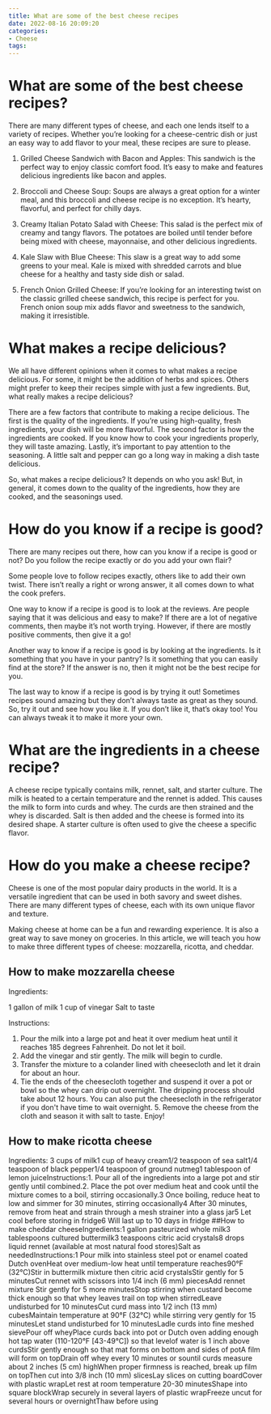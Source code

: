 ```yaml
---
title: What are some of the best cheese recipes
date: 2022-08-16 20:09:20
categories:
- Cheese
tags:
---
```



#  What are some of the best cheese recipes?

There are many different types of cheese, and each one lends itself to a variety of recipes. Whether you’re looking for a cheese-centric dish or just an easy way to add flavor to your meal, these recipes are sure to please.

1. Grilled Cheese Sandwich with Bacon and Apples: This sandwich is the perfect way to enjoy classic comfort food. It’s easy to make and features delicious ingredients like bacon and apples.

2. Broccoli and Cheese Soup: Soups are always a great option for a winter meal, and this broccoli and cheese recipe is no exception. It’s hearty, flavorful, and perfect for chilly days.

3. Creamy Italian Potato Salad with Cheese: This salad is the perfect mix of creamy and tangy flavors. The potatoes are boiled until tender before being mixed with cheese, mayonnaise, and other delicious ingredients.

4. Kale Slaw with Blue Cheese: This slaw is a great way to add some greens to your meal. Kale is mixed with shredded carrots and blue cheese for a healthy and tasty side dish or salad.

5. French Onion Grilled Cheese: If you’re looking for an interesting twist on the classic grilled cheese sandwich, this recipe is perfect for you. French onion soup mix adds flavor and sweetness to the sandwich, making it irresistible.

#  What makes a recipe delicious?

We all have different opinions when it comes to what makes a recipe delicious. For some, it might be the addition of herbs and spices. Others might prefer to keep their recipes simple with just a few ingredients. But, what really makes a recipe delicious?

There are a few factors that contribute to making a recipe delicious. The first is the quality of the ingredients. If you’re using high-quality, fresh ingredients, your dish will be more flavorful. The second factor is how the ingredients are cooked. If you know how to cook your ingredients properly, they will taste amazing. Lastly, it’s important to pay attention to the seasoning. A little salt and pepper can go a long way in making a dish taste delicious.

So, what makes a recipe delicious? It depends on who you ask! But, in general, it comes down to the quality of the ingredients, how they are cooked, and the seasonings used.

#  How do you know if a recipe is good?

There are many recipes out there, how can you know if a recipe is good or not? Do you follow the recipe exactly or do you add your own flair? 

Some people love to follow recipes exactly, others like to add their own twist. There isn’t really a right or wrong answer, it all comes down to what the cook prefers. 

One way to know if a recipe is good is to look at the reviews. Are people saying that it was delicious and easy to make? If there are a lot of negative comments, then maybe it’s not worth trying. However, if there are mostly positive comments, then give it a go! 

Another way to know if a recipe is good is by looking at the ingredients. Is it something that you have in your pantry? Is it something that you can easily find at the store? If the answer is no, then it might not be the best recipe for you. 

The last way to know if a recipe is good is by trying it out! Sometimes recipes sound amazing but they don’t always taste as great as they sound. So, try it out and see how you like it. If you don’t like it, that’s okay too! You can always tweak it to make it more your own.

#  What are the ingredients in a cheese recipe?

A cheese recipe typically contains milk, rennet, salt, and starter culture. The milk is heated to a certain temperature and the rennet is added. This causes the milk to form into curds and whey. The curds are then strained and the whey is discarded. Salt is then added and the cheese is formed into its desired shape. A starter culture is often used to give the cheese a specific flavor.

#  How do you make a cheese recipe?

Cheese is one of the most popular dairy products in the world. It is a versatile ingredient that can be used in both savory and sweet dishes. There are many different types of cheese, each with its own unique flavor and texture.

Making cheese at home can be a fun and rewarding experience. It is also a great way to save money on groceries. In this article, we will teach you how to make three different types of cheese: mozzarella, ricotta, and cheddar.

## How to make mozzarella cheese

Ingredients:

1 gallon of milk
1 cup of vinegar
Salt to taste

Instructions:

1. Pour the milk into a large pot and heat it over medium heat until it reaches 185 degrees Fahrenheit. Do not let it boil.
2. Add the vinegar and stir gently. The milk will begin to curdle.
3. Transfer the mixture to a colander lined with cheesecloth and let it drain for about an hour.
4. Tie the ends of the cheesecloth together and suspend it over a pot or bowl so the whey can drip out overnight. The dripping process should take about 12 hours. You can also put the cheesecloth in the refrigerator if you don't have time to wait overnight. 5. Remove the cheese from the cloth and season it with salt to taste. Enjoy!

## How to make ricotta cheese
Ingredients:
3 cups of milk1 cup of heavy cream1/2 teaspoon of sea salt1/4 teaspoon of black pepper1/4 teaspoon of ground nutmeg1 tablespoon of lemon juiceInstructions:1. Pour all of the ingredients into a large pot and stir gently until combined.2. Place the pot over medium heat and cook until the mixture comes to a boil, stirring occasionally.3 Once boiling, reduce heat to low and simmer for 30 minutes, stirring occasionally4 After 30 minutes, remove from heat and strain through a mesh strainer into a glass jar5 Let cool before storing in fridge6 Will last up to 10 days in fridge ##How to make cheddar cheeseIngredients:1 gallon pasteurized whole milk3 tablespoons cultured buttermilk3 teaspoons citric acid crystals8 drops liquid rennet (available at most natural food stores)Salt as neededInstructions:1 Pour milk into stainless steel pot or enamel coated Dutch ovenHeat over medium-low heat until temperature reaches90°F (32°C)Stir in buttermilk mixture then citric acid crystalsStir gently for 5 minutesCut rennet with scissors into 1/4 inch (6 mm) piecesAdd rennet mixture Stir gently for 5 more minutesStop stirring when custard become thick enough so that whey leaves trail on top when stirredLeave undisturbed for 10 minutesCut curd mass into 1/2 inch (13 mm) cubesMaintain temperature at 90°F (32°C) while stirring very gently for 15 minutesLet stand undisturbed for 10 minutesLadle curds into fine meshed sievePour off wheyPlace curds back into pot or Dutch oven adding enough hot tap water (110-120°F [43-49°C]) so that levelof water is 1 inch above curdsStir gently enough so that mat forms on bottom and sides of potA film will form on topDrain off whey every 10 minutes or sountil curds measure about 2 inches (5 cm) highWhen proper firmness is reached, break up film on topThen cut into 3/8 inch (10 mm) slicesLay slices on cutting boardCover with plastic wrapLet rest at room temperature 20-30 minutesShape into square blockWrap securely in several layers of plastic wrapFreeze uncut for several hours or overnightThaw before using